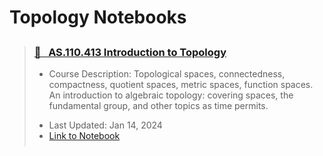 # Topology Notebooks

<blockquote class="callout callout_default" theme="📘">
  <h3 style="margin-top: 0.75cm;"> <a href="../../attachments/math_413_introduction_to_topology.pdf"> 📘 &nbsp AS.110.413 Introduction to Topology</a></h3>
  <ul style="margin: 10px 0; padding-bottom: 0.25cm;">
    <li>Course Description: Topological spaces, connectedness, compactness, quotient spaces, metric spaces, function spaces. An introduction to algebraic topology: covering spaces, the fundamental group, and other topics as time permits.</li> <p>
    <li>Last Updated: Jan 14, 2024 </li>
    <li><a href="../../attachments/math_413_introduction_to_topology.pdf">Link to Notebook</a></li>
  </ul>
</blockquote>
